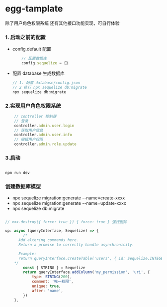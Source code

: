 # egg-tamplate


除了用户角色权限系统 还有其他接口功能实现，可自行体验

### 1. 启动之前的配置

 - config.default 配置

    ```javascript
        // 配置数据库
        config.sequelize = {}
    ```
- 配置 database 生成数据库 

    ```javascript
    // 1. 配置 database/config.json
    // 2 执行 npx sequelize db:migrate
    npx sequelize db:migrate
    ```

### 2.实现用户角色权限系统

```javascript
    // controller 控制器
    // 登录
    controller.admin.user.login
    // 获取用户信息
    controller.admin.user.info
    // 编辑用户权限
    controller.admin.role.update

```


### 3.启动

```javascript

npm run dev

```

### 创建数据库模型

-   npx sequelize migration:generate --name=create-xxxx
-   npx sequelize migration:generate --name=update-xxxx
-   npx sequelize db:migrate
```javascript

// xxx.destroy({ force: true }) { force: true } 强行删除

up: async (queryInterface, Sequelize) => {
        /*
      Add altering commands here.
      Return a promise to correctly handle asynchronicity.

      Example:
      return queryInterface.createTable('users', { id: Sequelize.INTEGER });
    */
        const { STRING } = Sequelize
        return queryInterface.addColumn('my_permission', 'uri', {
            type: STRING(200),
            comment: '唯一权限',
            unique: true,
            after: 'name',
        })
    },

```
